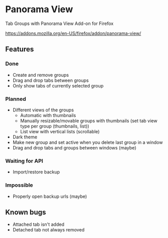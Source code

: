 # Panorama View
Tab Groups with Panorama View Add-on for Firefox

https://addons.mozilla.org/en-US/firefox/addon/panorama-view/

## Features

### Done
- Create and remove groups
- Drag and drop tabs between groups
- Only show tabs of currently selected group

### Planned
- Different views of the groups
  - Automatic with thumbnails
  - Manually resizable/movable groups with thumbnails (set tab view type per group (thumbnails, list))
  - List view with vertical lists (scrollable)
- Dark theme
- Make new group and set active when you delete last group in a window
- Drag and drop tabs and groups between windows (maybe)

### Waiting for API
- Import/restore backup

### Impossible
- Properly open backup urls (maybe)

## Known bugs
- Attached tab isn't added
- Detached tab not always removed
